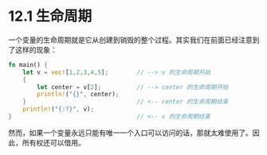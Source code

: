 # 12.1 生命周期

一个变量的生命周期就是它从创建到销毁的整个过程。其实我们在前面已经注意到了这样的现象：

```rust
fn main() {
    let v = vec![1,2,3,4,5];        // --> v 的生命周期开始
    {
        let center = v[2];          // --> center 的生命周期开始
        println!("{}", center);
    }                               // <-- center 的生命周期结束
    println!("{:?}", v);
}                                   // <-- v 的生命周期结束
```

然而，如果一个变量永远只能有唯一一个入口可以访问的话，那就太难使用了。因此，所有权还可以借用。

